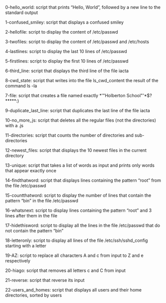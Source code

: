 0-hello_world: script that prints “Hello, World”, followed by a new line to the standard output

1-confused_smiley: script that displays a confused smiley

2-hellofile: script to display the content of /etc/passwd

3-twofiles: script to display the content of /etc/passwd and /etc/hosts

4-lastlines: script to display the last 10 lines of /etc/passwd

5-firstlines: script to display the first 10 lines of /etc/passwd

6-third_line: script that displays the third line of the file iacta

8-cwd_state: script that writes into the file ls_cwd_content the result of the command ls -la

7-file: script that creates a file named exactly *\'"Holberton School"'\*$?*****:)

9-duplicate_last_line: script that duplicates the last line of the file iacta

10-no_more_js: script that deletes all the regular files (not the directories) with a .js

11-directories: script that counts the number of directories and sub-directories

12-newest_files: script that displays the 10 newest files in the current directory

13-unique: script that takes a list of words as input and prints only words that appear exactly once

14-findthatword: script that displays lines containing the pattern “root” from the file /etc/passwd

15-countthatword: script to display the number of lines that contain the pattern “bin” in the file /etc/passwd

16-whatsnext: script to display lines containing the pattern “root” and 3 lines after them in the file

17-hidethisword: script to display all the lines in the file /etc/passwd that do not contain the pattern “bin”

18-letteronly: script to display all lines of the file /etc/ssh/sshd_config starting with a letter

19-AZ: script to replace all characters A and c from input to Z and e respectively

20-hiago: script that removes all letters c and C from input

21-reverse: script that reverse its input

22-users_and_homes: script that displays all users and their home directories, sorted by users

